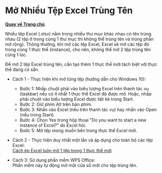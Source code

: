 # Mở Nhiều Tệp Excel Trùng Tên

**[Quay về Trang chủ](https://khangshirokuma.github.io/)**

Nhiều tệp Excel (.xlsx) nằm trong nhiều thư mục khác nhau có tên trùng nhau (2 tệp ở trong cùng 1 thư mục thì không thể trùng tên và trùng phần mở rộng). Thông thường, khi mở các tệp Excel, Excel sẽ mở các tệp đó trong cùng 1 thực thể (instance), cho nên, không thể mở 2 tệp trùng tên cùng 1 lúc.

Để mở 2 tệp Excel trùng tên, cần tạo thêm 1 thực thể mới tách biệt với thực thể đang có sẵn. 

- Cách 1 - Thực hiện khi mở từng tệp (hướng dẫn cho Windows 10):
    + Bước 1: Nhấp chuột phải vào biểu tượng Excel trên thanh tác vụ (taskbar) nếu có ít nhất 1 thực thể Excel đã được mở. Hoặc, nhấp phải chuột vào biểu tượng Excel được liệt kê trong Start.  
    + Bước 2: Giữ phím Alt trên bàn phím.  
    + Bước 3: Nhấn vào Excel (nếu trên thanh tác vụ) hay nhấn vào Open (nếu trong Start).  
    + Bước 4: Chọn Yes trong hộp thoại "Do you want to start a new instance of Excel?" do Excel hỏi.  
    + Bước 5: Mở tệp mong muốn bên trong thực thể Excel mới.

- Cách 2 - Thực hiện duy nhất một lần và áp dụng cho toàn bộ các tệp Excel:  
  [Cách ép Excel luôn mở 1 tệp trong 1 thực thể mới](https://learn.microsoft.com/en-us/office/troubleshoot/excel/force-excel-to-open-new-instance)

- Cách 3: Sử dụng phần mềm WPS Office:  
  Phần mềm này tự động mở một cửa sổ mới cho tệp trùng tên.